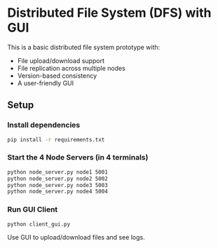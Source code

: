 # Distributed File System (DFS) with GUI

This is a basic distributed file system prototype with:
- File upload/download support
- File replication across multiple nodes
- Version-based consistency
- A user-friendly GUI

## Setup

### Install dependencies
```bash
pip install -r requirements.txt
```

### Start the 4 Node Servers (in 4 terminals)
```bash
python node_server.py node1 5001
python node_server.py node2 5002
python node_server.py node3 5003
python node_server.py node4 5004
```

### Run GUI Client
```bash
python client_gui.py
```

Use GUI to upload/download files and see logs.
